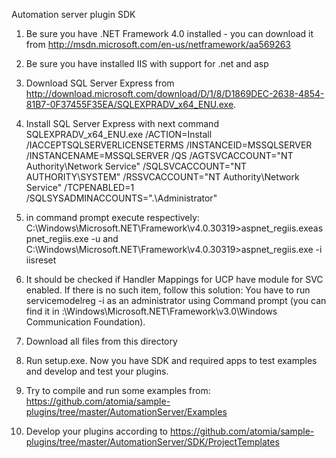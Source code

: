 ﻿Automation server plugin SDK

1. Be sure you have .NET Framework 4.0 installed - you can download it from http://msdn.microsoft.com/en-us/netframework/aa569263

2. Be sure you have installed IIS with support for .net and asp

3. Download SQL Server Express from http://download.microsoft.com/download/D/1/8/D1869DEC-2638-4854-81B7-0F37455F35EA/SQLEXPRADV_x64_ENU.exe.

4. Install SQL Server Express with next command
	SQLEXPRADV_x64_ENU.exe /ACTION=Install /IACCEPTSQLSERVERLICENSETERMS /INSTANCEID=MSSQLSERVER /INSTANCENAME=MSSQLSERVER /QS /AGTSVCACCOUNT="NT Authority\Network Service" /SQLSVCACCOUNT="NT AUTHORITY\SYSTEM" /RSSVCACCOUNT="NT Authority\Network Service" /TCPENABLED=1 /SQLSYSADMINACCOUNTS=".\Administrator"

5. in command prompt execute respectively:
	C:\Windows\Microsoft.NET\Framework\v4.0.30319>aspnet_regiis.exeaspnet_regiis.exe -u and 
	C:\Windows\Microsoft.NET\Framework\v4.0.30319>aspnet_regiis.exe -i	
	iisreset

6. It should be checked if Handler Mappings for UCP have module for SVC enabled.
	If there is no such item, follow this solution:
	You have to run servicemodelreg -i as an administrator using Command prompt (you can find it in <WINDOWSDRIVE>:\Windows\Microsoft.NET\Framework\v3.0\Windows Communication Foundation).
	
7. Download all files from this directory

8. Run setup.exe. Now you have SDK and required apps to test examples and develop and test your plugins.

9. Try to compile and run some examples from: https://github.com/atomia/sample-plugins/tree/master/AutomationServer/Examples

10. Develop your plugins according to https://github.com/atomia/sample-plugins/tree/master/AutomationServer/SDK/ProjectTemplates